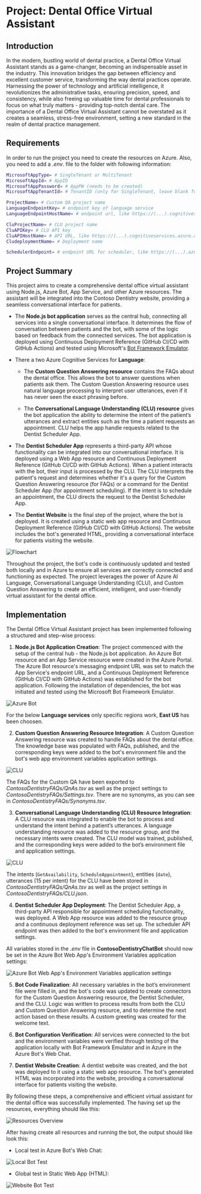 # Project: Dental Office Virtual Assistant

## Introduction
In the modern, bustling world of dental practice, a Dental Office Virtual Assistant stands as a game-changer, becoming an indispensable asset in the industry. This innovation bridges the gap between efficiency and excellent customer service, transforming the way dental practices operate. Harnessing the power of technology and artificial intelligence, it revolutionizes the administrative tasks, ensuring precision, speed, and consistency, while also freeing up valuable time for dental professionals to focus on what truly matters - providing top-notch dental care. The importance of a Dental Office Virtual Assistant cannot be overstated as it creates a seamless, stress-free environment, setting a new standard in the realm of dental practice management.

## Requirements
In order to run the project you need to create the resources on Azure. Also, you need to add a *.env*. file to the folder with following information:

```bash
MicrosoftAppType= # SingleTenant or MultiTenant
MicrosoftAppId= # AppID
MicrosoftAppPassword= # AppPW (needs to be created)
MicrosoftAppTenantId= # TenantID (only for SingleTenant, leave blank for MultiTenant)

ProjectName= # Custom QA project name
LanguageEndpointKey= # endpoint key of language service 
LanguageEndpointHostName= # endpoint url, like https://(...).cognitiveservices.azure.com

CluProjectName= # CLU project name
CluAPIKey= # CLU API key
CluAPIHostName= # API URL, like https://(...).cognitiveservices.azure.com
CludeploymentName= # Deployment name

SchedulerEndpoint= # endpoint URL for scheduler, like https://(...).azurewebsites.net
```

## Project Summary
This project aims to create a comprehensive dental office virtual assistant using Node.js, Azure Bot, App Service, and other Azure resources. The assistant will be integrated into the Contoso Dentistry website, providing a seamless conversational interface for patients. 

* The **Node.js bot application** serves as the central hub, connecting all services into a single conversational interface. It determines the flow of conversation between patients and the bot, with some of the logic based on feedback from the connected services. The bot application is deployed using Continuous Deployment Reference (GitHub CI/CD with GitHub Actions) and tested using Microsoft's [Bot Framework Emulator](https://learn.microsoft.com/en-us/azure/bot-service/bot-service-debug-emulator?view=azure-bot-service-4.0&tabs=javascript).

* There a two Azure Cognitive Services for **Language**:
    * The **Custom Question Answering resource** contains the FAQs about the dental office. This allows the bot to answer questions when patients ask them. The Custom Question Answering resource uses natural language processing to interpret user utterances, even if it has never seen the exact phrasing before.

    * The **Conversational Language Understanding (CLU) resource** gives the bot application the ability to determine the intent of the patient’s utterances and extract entities such as the time a patient requests an appointment. CLU helps the app handle requests related to the Dentist Scheduler App.

* The **Dentist Scheduler App** represents a third-party API whose functionality can be integrated into our conversational interface. It is deployed using a Web App resource and Continuous Deployment Reference (GitHub CI/CD with GitHub Actions). When a patient interacts with the bot, their input is processed by the CLU. The CLU interprets the patient's request and determines whether it's a query for the Custom Question Answering resource (for FAQs) or a command for the Dentist Scheduler App (for appointment scheduling). If the intent is to schedule an appointment, the CLU directs the request to the Dentist Scheduler App.

* The **Dentist Website** is the final step of the project, where the bot is deployed. It is created using a static web app resource and Continuous Deployment Reference (GitHub CI/CD with GitHub Actions). The website includes the bot's generated HTML, providing a conversational interface for patients visiting the website.

![Flowchart](./flowdiagram.png)

Throughout the project, the bot's code is continuously updated and tested both locally and in Azure to ensure all services are correctly connected and functioning as expected. The project leverages the power of Azure AI Language, Conversational Language Understanding (CLU), and Custom Question Answering to create an efficient, intelligent, and user-friendly virtual assistant for the dental office.

## Implementation
The Dental Office Virtual Assistant project has been implemented following a structured and step-wise process:

1. **Node.js Bot Application Creation**: The project commenced with the setup of the central hub - the Node.js bot application. An Azure Bot resource and an App Service resource were created in the Azure Portal. The Azure Bot resource's messaging endpoint URL was set to match the App Service's endpoint URL, and a Continuous Deployment Reference (GitHub CI/CD with GitHub Actions) was established for the bot application. Following the installation of dependencies, the bot was initiated and tested using the Microsoft Bot Framework Emulator.

![Azure Bot](./screenshots/bot_service.png)

For the below **Language services** only specific regions work, **East US** has been choosen.

2. **Custom Question Answering Resource Integration**: A Custom Question Answering resource was created to handle FAQs about the dental office. The knowledge base was populated with FAQs, published, and the corresponding keys were added to the bot's environment file and the bot's web app environment variables application settings.

![CLU](./screenshots/custom_qa.png)

The FAQs for the Custom QA have been exported to *ContosoDentistryFAQs/QnAs.tsv* as well as the project settings to *ContosoDentistryFAQs/Settings.tsv*. There are no synonyms, as you can see in *ContosoDentistryFAQs/Synonyms.tsv*.

3. **Conversational Language Understanding (CLU) Resource Integration**: A CLU resource was integrated to enable the bot to process and understand the intent behind a patient’s utterances. A language understanding resource was added to the resource group, and the necessary intents were created. The CLU model was trained, published, and the corresponding keys were added to the bot’s environment file and application settings.

![CLU](./screenshots/luis.png)

The intents (`GetAvailability`, `ScheduleAppointment`), entities (`date`), utterances (15 per intent) for the CLU have been stored in *ContosoDentistryFAQs/QnAs.tsv* as well as the project settings in *ContosoDentistryFAQs/CLU.json*.

4. **Dentist Scheduler App Deployment**: The Dentist Scheduler App, a third-party API responsible for appointment scheduling functionality, was deployed. A Web App resource was added to the resource group and a continuous deployment reference was set up. The scheduler API endpoint was then added to the bot's environment file and application settings.

All variables stored in the *.env* file in **ContosoDentistryChatBot** should now be set in the Azure Bot Web App's Environment Variables application settings:

![Azure Bot Web App's Environment Variables application settings](./screenshots/webapp_envvars.png)

5. **Bot Code Finalization**: All necessary variables in the bot’s environment file were filled in, and the bot's code was updated to create connectors for the Custom Question Answering resource, the Dentist Scheduler, and the CLU. Logic was written to process results from both the CLU and Custom Question Answering resource, and to determine the next action based on these results. A custom greeting was created for the welcome text.

6. **Bot Configuration Verification**: All services were connected to the bot and the environment variables were verified through testing of the application locally with Bot Framework Emulator and in Azure in the Azure Bot's Web Chat.

7. **Dentist Website Creation**: A dentist website was created, and the bot was deployed to it using a static web app resource. The bot's generated HTML was incorporated into the website, providing a conversational interface for patients visiting the website.

By following these steps, a comprehensive and efficient virtual assistant for the dental office was successfully implemented. The having set up the resources, everything should like this:

![Resources Overview](./screenshots/rg_resources.png)

After having create all resources and running the bot, the output should like look this:

* Local test in Azure Bot's Web Chat:

![Local Bot Test](./portal_bot_test.png)

* Global test in Static Web App (HTML):

![Website Bot Test](./website_bot_test.png)
